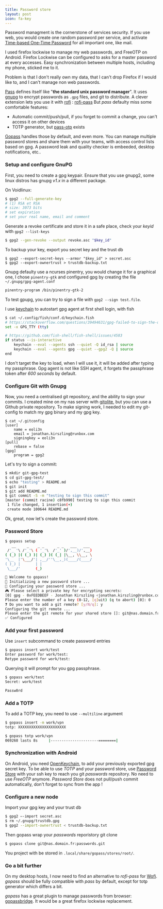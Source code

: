 ```yaml
---
title: Password store
layout: post
icon: fa-key
---
```


Password managment is the cornerstone of services security. If you use web, you would create one random password per service, and activate [Time-based One-Time Password](https://en.wikipedia.org/wiki/Time-based_One-Time_Password) for all important one, like mail.

I used firefox lockwise to manage my web passwords, and FreeOTP on Android.
Firefox Lockwise can be configured to asks for a master password at every accesses.
Easy synchronization between multiple hosts, including my phone, sticked me to it.

Problem is that I don't really own my data, that I can't drop Firefox if I would like to, and I can't manage non web passwords.

[Pass](https://www.passwordstore.org/) defines itself like "**the standard unix password manager**".
It uses [gnupg](https://gnupg.org/) to encrypt passwords as ``.gpg`` files, and git to distribute.
A clever extension lets you use it with [rofi](https://github.com/davatorium/rofi) : [rofi-pass](https://github.com/carnager/rofi-pass)
But *pass* defaulty miss some comfortable features:
- Automatic commit/push/pull, if you forget to commit a change, you can't access it on other devices
- TOTP generator, but [pass-otp](https://github.com/tadfisher/pass-otp) exists

[Gopass](https://www.gopass.pw/) handles those by default, and even more.
You can manage multiple password stores and share them with your teams, with access control lists based on gpg.
A password leak and quality checker is embeeded, desktop notifications, etc..

### Setup and configure GnuPG

First, you need to create a gpg keypair. Ensure that you use gnupg2, some linux distros has gnupg *v1.x* in a different package.

On Voidlinux:
```bash
$ gpg2 --full-generate-key
# (1) RSA et RSA
# size: 3073 bits
# set expiration
# set your real name, email and comment
```
Generate a revoke certificate and store it in a safe place, check your *keyid* with ``gpg2 --list-keys``
```bash
$ gpg2 --gen-revoke --output revoke.asc "$key_id"
```
To backup your key, export you secret key and the trust db
```
$ gpg2 --export-secret-keys --armor "$key_id" > secret.asc
$ gpg2 --export-ownertrust > trustdb-backup.txt
```

Gnupg defaulty use a ncurses pinentry, you would change it for a graphical one, I chose ``pinentry-gtk`` and configured gpg by creating the file ``~/.gnupg/gpg-agent.conf``
```bash
pinentry-program /bin/pinentry-gtk-2
```

To test gpupg, you can try to sign a file with ``gpg2 --sign test.file``.

I use [keychain](https://www.funtoo.org/Keychain) to autostart gpg agent at first shell login, with fish
```bash
$ cat ~/.config/fish/conf.d/keychain.fish
# https://stackoverflow.com/questions/39494631/gpg-failed-to-sign-the-data-fatal-failed-to-write-commit-object-git-2-10-0
set -x GPG_TTY (tty)

# https://github.com/fish-shell/fish-shell/issues/4583
if status --is-interactive
    keychain --eval --agents ssh --quiet -Q id_rsa | source
    keychain --eval --agents gpg --quiet --gpg2 -Q | source
end
```

I don't target the key to load, when I will use it, it will be added after typing my passphrase.
Gpg agent is not like SSH agent, it forgets the passphrase token after *600 seconds* by default.

### Configure Git with Gnupg

Now, you need a centralised git repository, and the ability to sign your commits.
I created mine on my nas server with [gitolite](https://gitolite.com/gitolite/index.html), but you can use a Github private repository.
To make signing work, I needed to edit my git-config to match my gpg binary and my gpg key.

```
$ cat ~/.gitconfig
[user]
    name = eoli3n
    email = jonathan.kirszling@runbox.com
    signingkey = eoli3n
[pull]
    rebase = false
[gpg]
    program = gpg2
```
Let's try to sign a commit:
```bash
$ mkdir git-gpg-test
$ cd git-gpg-test/
$ echo "testing" > README.md
$ git init
$ git add README.md
$ git commit -S -m "testing to sign this commit"
[master (commit racine) c8fb990] testing to sign this commit
 1 file changed, 1 insertion(+)
 create mode 100644 README.md
 ```

Ok, great, now let's create the password store.

### Password Store

```bash
$ gopass setup
   __     _    _ _      _ _   ___   ___
 /'_ '\ /'_'\ ( '_'\  /'_' )/',__)/',__)
( (_) |( (_) )| (_) )( (_| |\__, \\__, \
'\__  |'\___/'| ,__/''\__,_)(____/(____/
( )_) |       | |
 \___/'       (_)

🌟 Welcome to gopass!
🌟 Initializing a new password store ...
🌟 Configuring your password store ...
🎮 Please select a private key for encrypting secrets:
[0] gpg - 0xFEEDBEEF - Jonathan Kirszling <jonathan.kirszling@runbox.com>
Please enter the number of a key (0-12, [q]uit) (q to abort) [0]: 0
❓ Do you want to add a git remote? [y/N/q]: y
Configuring the git remote ...
Please enter the git remote for your shared store []: git@nas.domain.fr:passwords.git
✅ Configured
```

### Add your first password

Use ``insert`` subcommand to create password entries
```bash
$ gopass insert work/test
Enter password for work/test:
Retype password for work/test:
```
Querying it will prompt for you gpg passphrase.
```bash
$ gopass work/test
Secret: work/test

Passw0rd
```

### Add a TOTP

To add a TOTP key, you need to use ``--multiline`` argument
```bash
$ gopass insert -m work/vpn
totp: XXXXXXXXXXXXXXXXXXXXXX

$ gopass totp work/vpn
069268 lasts 8s 	|----------------------========|
```

### Synchronization with Android

On Android, you need [OpenKeychain](https://www.openkeychain.org/), to add your previously exported gpg secret key.
To be able to use *TOTP* and your password store, use [Password Store](https://github.com/android-password-store/Android-Password-Store) with your ssh key to reach you git *passwords* repository. No need to use *FreeOTP* anymore.
*Password Store* does not pull/push commit automatically, don't forget to sync from the app !

### Configure a new node

Import your gpg key and your trust db
```bash
$ gpg2 —-import secret.asc
$ rm ~/.gnupg/trustdb.gpg
$ gpg2 --import-ownertrust < trustdb-backup.txt
```

Then gopass wrap your *passwords* reporistory git clone

```bash
$ gopass clone git@nas.domain.fr:passwords.git
```
You project with be stored in ``.local/share/gopass/stores/root/``.

### Go a bit further

On my desktop hosts, I now need to find an alternative to *rofi-pass* for [Wofi](https://cloudninja.pw/docs/wofi.html).
*gopass* should be fully compatible with *pass* by default, except for totp generator which differs a bit.

*gopass* has a great plugin to manage passwords from browser: [gopassbridge](https://github.com/gopasspw/gopassbridge).
It would be a great firefox lockwise replacement.
